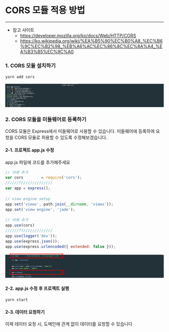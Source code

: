 # CORS 모듈 적용 방법
* * *      
- 참고 사이트
  - https://developer.mozilla.org/ko/docs/Web/HTTP/CORS   
  - https://ko.wikipedia.org/wiki/%EA%B5%90%EC%B0%A8_%EC%B6%9C%EC%B2%98_%EB%A6%AC%EC%86%8C%EC%8A%A4_%EA%B3%B5%EC%9C%A0


### 1. CORS 모듈 설치하기

``` bash
yarn add cors
```
![ex_screenshot](./assets//yarn-add-cors.png)


### 2. CORS 모듈을 미들웨어로 등록하기

CORS 모듈은 Express에서 미들웨어로 사용할 수 있습니다. 미들웨어에 등록하여 요청을 CORS 모듈로 허용할 수 있도록 수정해보겠습니다.

#### 2-1. 프로젝트 app.js 수정

app.js 파일에 코드를 추가해주세요

``` javascript
// 아래 추가
var cors        = require('cors');
//////?//////////////
var app = express();

// view engine setup
app.set('views', path.join(__dirname, 'views'));
app.set('view engine', 'jade');

// 아래 추가
app.use(cors)
//////??/////////////
app.use(logger('dev'));
app.use(express.json());
app.use(express.urlencoded({ extended: false }));
```

![ex_screenshot](./assets//yarn-cors-use.png)

#### 2-2. app.js 수정 후 프로젝트 실행

``` bash
yarn start
```

#### 2-3. 데이터 요청하기

이제 데이터 요청 시, 도메인에 관계 없이 데이터를 요청할 수 있습니다